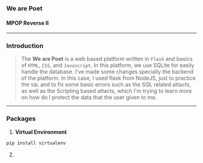 ### We are Poet
#### MPOP Reverse II

---
### Introduction
> The **We are Poet** is a web based platform written in `Flask` and basics of `HTML`, `CSS`, and `Javascript`. In this platform, we use SQLite for easily handle the database. I've made some changes specially the backend of the platform. In this case, I used flask from NodeJS, just to practice the `SQL` and to fix some basic errors such as the SQL related attacts, as well as the Scripting based attacts, which I'm trying to learn more on how do I protect the data that the user given to me.

---
### Packages
1. **Virtual Environment**
```Bash
pip install virtualenv
```

2. 